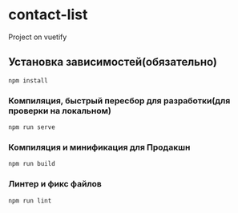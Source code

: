 # contact-list
Project on vuetify

## Установка зависимостей(обязательно)
```
npm install
```

### Компиляция, быстрый пересбор для разработки(для проверки на локальном)
```
npm run serve
```

### Компиляция и минификация для Продакшн
```
npm run build
```

### Линтер и фикс файлов
```
npm run lint
```
